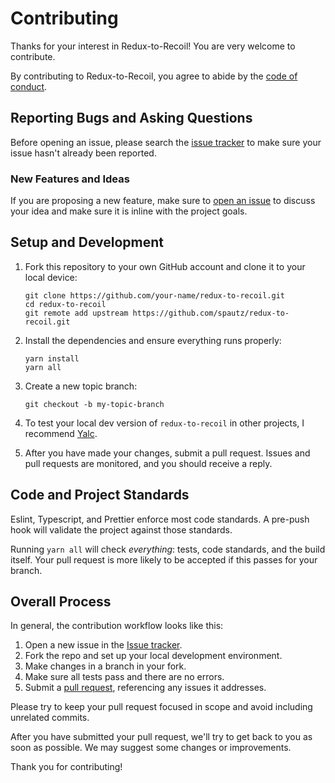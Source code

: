 # Contributing

Thanks for your interest in Redux-to-Recoil! You are very welcome to contribute.

By contributing to Redux-to-Recoil, you agree to abide by the [code of conduct](./CODE_OF_CONDUCT.md).

## Reporting Bugs and Asking Questions

Before opening an issue, please search the [issue tracker](https://github.com/spautz/redux-to-recoil/issues)
to make sure your issue hasn't already been reported.

### New Features and Ideas

If you are proposing a new feature, make sure to [open an issue](https://github.com/spautz/redux-to-recoil/issues/new/choose)
to discuss your idea and make sure it is inline with the project goals.

## Setup and Development

1. Fork this repository to your own GitHub account and clone it to your local device:

   ```
   git clone https://github.com/your-name/redux-to-recoil.git
   cd redux-to-recoil
   git remote add upstream https://github.com/spautz/redux-to-recoil.git
   ```

2. Install the dependencies and ensure everything runs properly:

   ```
   yarn install
   yarn all
   ```

3. Create a new topic branch:

   ```
   git checkout -b my-topic-branch
   ```

4. To test your local dev version of `redux-to-recoil` in other projects, I recommend [Yalc](https://github.com/whitecolor/yalc).

5. After you have made your changes, submit a pull request. Issues and pull requests are monitored, and you should receive a reply.

## Code and Project Standards

Eslint, Typescript, and Prettier enforce most code standards. A pre-push hook will validate the project against those standards.

Running `yarn all` will check _everything_: tests, code standards, and the build itself.
Your pull request is more likely to be accepted if this passes for your branch.

## Overall Process

In general, the contribution workflow looks like this:

1. Open a new issue in the [Issue tracker](https://github.com/spautz/redux-to-recoil/issues).
2. Fork the repo and set up your local development environment.
3. Make changes in a branch in your fork.
4. Make sure all tests pass and there are no errors.
5. Submit a [pull request](https://github.com/spautz/redux-to-recoil/pulls), referencing any issues it addresses.

Please try to keep your pull request focused in scope and avoid including unrelated commits.

After you have submitted your pull request, we'll try to get back to you as soon as possible. We may suggest some
changes or improvements.

Thank you for contributing!
